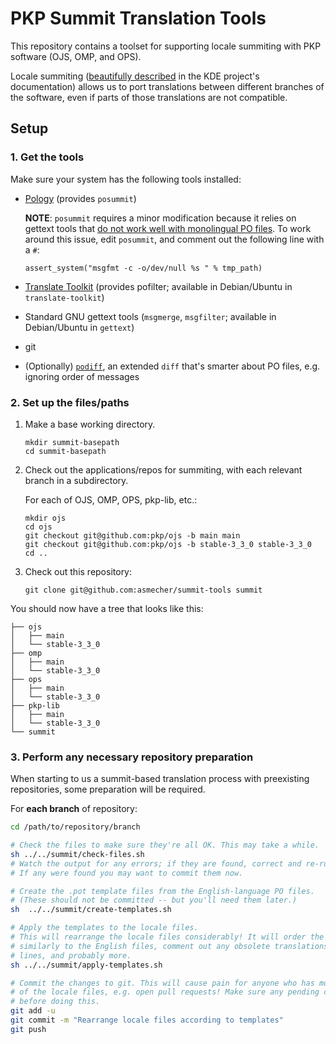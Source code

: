 # PKP Summit Translation Tools

This repository contains a toolset for supporting locale summiting with PKP software (OJS, OMP, and OPS).

Locale summiting ([beautifully described](https://techbase.kde.org/Localization/Workflows/PO_Summit) in the KDE project's documentation) allows us to port translations between different branches of the software, even if parts of those translations are not compatible.

## Setup

### 1. Get the tools

Make sure your system has the following tools installed:

- [Pology](http://pology.nedohodnik.net/) (provides `posummit`)

   **NOTE**: `posummit` requires a minor modification because it relies on gettext tools that [do not work well with monolingual PO files](https://github.com/WeblateOrg/weblate/issues/2658). To work around this issue, edit `posummit`, and comment out the following line with a `#`:
   ```
   assert_system("msgfmt -c -o/dev/null %s " % tmp_path)
   ```

- [Translate Toolkit](http://toolkit.translatehouse.org/) (provides pofilter; available in Debian/Ubuntu in `translate-toolkit`)
- Standard GNU gettext tools (`msgmerge`, `msgfilter`; available in Debian/Ubuntu in `gettext`)
- git
- (Optionally) [`podiff`](https://man.gnu.org.ua/manpage/?1+podiff), an extended `diff` that's smarter about PO files, e.g. ignoring order of messages

### 2. Set up the files/paths

1. Make a base working directory.

   ```
   mkdir summit-basepath
   cd summit-basepath
   ```

2. Check out the applications/repos for summiting, with each relevant branch in a subdirectory.

   For each of OJS, OMP, OPS, pkp-lib, etc.:

   ```
   mkdir ojs
   cd ojs
   git checkout git@github.com:pkp/ojs -b main main
   git checkout git@github.com:pkp/ojs -b stable-3_3_0 stable-3_3_0
   cd ..
   ```
 
3. Check out this repository:
   ```
   git clone git@github.com:asmecher/summit-tools summit
   ```
 
You should now have a tree that looks like this:
```
├── ojs
│   ├── main
│   └── stable-3_3_0
├── omp
│   ├── main
│   └── stable-3_3_0
├── ops
│   ├── main
│   └── stable-3_3_0
├── pkp-lib
│   ├── main
│   └── stable-3_3_0
└── summit
```

### 3. Perform any necessary repository preparation

When starting to us a summit-based translation process with preexisting repositories, some preparation will be required.

For **each branch** of repository:

```bash
cd /path/to/repository/branch

# Check the files to make sure they're all OK. This may take a while.
sh ../../summit/check-files.sh
# Watch the output for any errors; if they are found, correct and re-run.
# If any were found you may want to commit them now.

# Create the .pot template files from the English-language PO files.
# (These should not be committed -- but you'll need them later.)
sh  ../../summit/create-templates.sh

# Apply the templates to the locale files.
# This will rearrange the locale files considerably! It will order the locale files
# similarly to the English files, comment out any obsolete translations, rewrap long
# lines, and probably more.
sh ../../summit/apply-templates.sh

# Commit the changes to git. This will cause pain for anyone who has modified versions
# of the locale files, e.g. open pull requests! Make sure any pending changes are committed
# before doing this.
git add -u
git commit -m "Rearrange locale files according to templates"
git push
```
